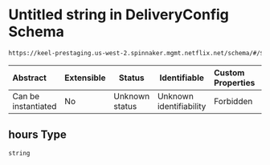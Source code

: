 # Untitled string in DeliveryConfig Schema

```txt
https://keel-prestaging.us-west-2.spinnaker.mgmt.netflix.net/schema/#/$defs/StaggeredRegion/properties/hours
```




| Abstract            | Extensible | Status         | Identifiable            | Custom Properties | Additional Properties | Access Restrictions | Defined In                                                    |
| :------------------ | ---------- | -------------- | ----------------------- | :---------------- | --------------------- | ------------------- | ------------------------------------------------------------- |
| Can be instantiated | No         | Unknown status | Unknown identifiability | Forbidden         | Allowed               | none                | [keel.schema.json\*](keel.schema.json "open original schema") |

## hours Type

`string`
